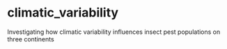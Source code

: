 # climatic_variability
Investigating how climatic variability influences insect pest populations on three continents
